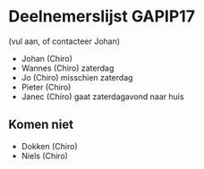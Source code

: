 # Deelnemerslijst GAPIP17

(vul aan, of contacteer Johan)

* Johan (Chiro)
* Wannes (Chiro) zaterdag
* Jo (Chiro) misschien zaterdag
* Pieter (Chiro)
* Janec (Chiro) gaat zaterdagavond naar huis

## Komen niet

* Dokken (Chiro)
* Niels (Chiro)
